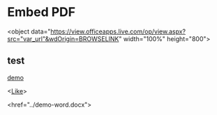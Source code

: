 # Embed PDF

<!---
pad is relatief t.o.v. de markdown file link


<script>

var var_url = 'https://rgeerkens.github.io/Documentation/3.0/demo-word.docx';

<object data="https://view.officeapps.live.com/op/view.aspx?src=var_url&wdOrigin=BROWSELINK" width="100%" height="800"></object>

</script>
-->

<script>

var var_url = 'https://rgeerkens.github.io/Documentation/3.0/demo-word.docx';

</script>

<object data="https://view.officeapps.live.com/op/view.aspx?src="var_url"&wdOrigin=BROWSELINK" width="100%" height="800"></object>

## test

[demo](demo-word.docx)

<<a href="../demo-word.docx">Like</a>>

<href="../demo-word.docx">
